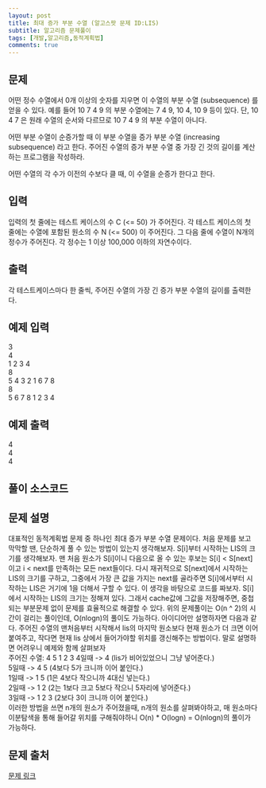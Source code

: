 ```yaml
---
layout: post
title: 최대 증가 부분 수열 (알고스팟 문제 ID:LIS)
subtitle: 알고리즘 문제풀이
tags: [개발,알고리즘,동적계획법]
comments: true
---    
```


## 문제

어떤 정수 수열에서 0개 이상의 숫자를 지우면 이 수열의 부분 수열 (subsequence) 를 얻을 수 있다. 예를 들어 10 7 4 9 의 부분 수열에는 7 4 9, 10 4, 10 9 등이 있다. 단, 10 4 7 은 원래 수열의 순서와 다르므로 10 7 4 9 의 부분 수열이 아니다.

어떤 부분 수열이 순증가할 때 이 부분 수열을 증가 부분 수열 (increasing subsequence) 라고 한다. 주어진 수열의 증가 부분 수열 중 가장 긴 것의 길이를 계산하는 프로그램을 작성하라.

어떤 수열의 각 수가 이전의 수보다 클 때, 이 수열을 순증가 한다고 한다.

## 입력

입력의 첫 줄에는 테스트 케이스의 수 C (<= 50) 가 주어진다. 각 테스트 케이스의 첫 줄에는 수열에 포함된 원소의 수 N (<= 500) 이 주어진다. 그 다음 줄에 수열이 N개의 정수가 주어진다. 각 정수는 1 이상 100,000 이하의 자연수이다.

## 출력

각 테스트케이스마다 한 줄씩, 주어진 수열의 가장 긴 증가 부분 수열의 길이를 출력한다.

## 예제 입력

3  
4  
1 2 3 4  
8  
5 4 3 2 1 6 7 8   
8  
5 6 7 8 1 2 3 4  

## 예제 출력

4  
4  
4  


## 풀이 소스코드  
<script src="https://gist.github.com/overflow218/b89da7f39748eb6d3d3cbe6a77ccf6cc.js"></script>

## 문제 설명
대표적인 동적계획법 문제 중 하나인 최대 증가 부분 수열 문제이다. 처음 문제를 보고 막막할 땐, 단순하게 풀 수 있는 방법이 있는지 생각해보자. 
S[i]부터 시작하는 LIS의 크기를 생각해보자. 맨 처음 원소가 S[i]이니 다음으로 올 수 있는 후보는 S[i] < S[next]이고 i < next를 만족하는 모든 next들이다.
다시 재귀적으로 S[next]에서 시작하는 LIS의 크기를 구하고, 그중에서 가장 큰 값을 가지는 next를 골라주면 S[i]에서부터 시작하는 LIS은 거기에 1을 더해서 구할 수 있다. 
이 생각을 바탕으로 코드를 짜보자. S[i]에서 시작하는 LIS의 크기는 정해져 있다. 그래서 cache값에 그값을 저장해주면, 중첩되는 부분문제 없이 문제를 효율적으로 해결할 수 있다. 
위의 문제풀이는 O(n ^ 2)의 시간이 걸리는 풀이인데, O(nlogn)의 풀이도 가능하다. 아이디어만 설명하자면 다음과 같다. 주어진 수열의 맨처음부터 시작해서 lis의 마지막 원소보다 
현재 원소가 더 크면 이어 붙여주고, 작다면 현재 lis 상에서 들어가야할 위치를 갱신해주는 방법이다. 말로 설명하면 어려우니 예제와 함께 살펴보자  
주어진 수열: 4 5 1 2 3 
4일때 -> 4  (lis가 비어있었으니 그냥 넣어준다.)   
5일때 -> 4 5 (4보다 5가 크니까 이어 붙인다.)    
1일때 -> 1 5 (1은 4보다 작으니까 4대신 넣는다.)  
2일때 -> 1 2 (2는 1보다 크고 5보다 작으니 5자리에 넣어준다.)  
3일때 -> 1 2 3 (2보다 3이 크니까 이어 붙인다.)  
이러한 방법을 쓰면 n개의 원소가 주어졌을때, n개의 원소를 살펴봐야하고, 매 원소마다 이분탐색을 통해 들어갈 위치를 구해줘야하니 O(n) * O(logn) = O(nlogn)의 풀이가 가능하다.

## 문제 출처  

<a href="https://www.algospot.com/judge/problem/read/LIS"> 문제 링크 </a>

